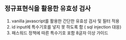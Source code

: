 ## 정규표현식을 활용한 유효성 검사
  1. vanilla javascript를 활용한 간단한 유효성 검사 및 필터 적용
  2. id input에 특수기호를 넣지 못 하도록 함 ( sql injection 대응)
  3. 패스워드 정책에 따른 특수기호 포함 8글자 이상 가이드
